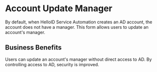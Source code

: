 # Account Update Manager

By default, when HelloID Service Automation creates an AD account, the account does not have a manager. This form allows users to update an account's manager.

## Business Benefits

Users can update an account's manager without direct access to AD. By controlling access to AD, security is improved.
